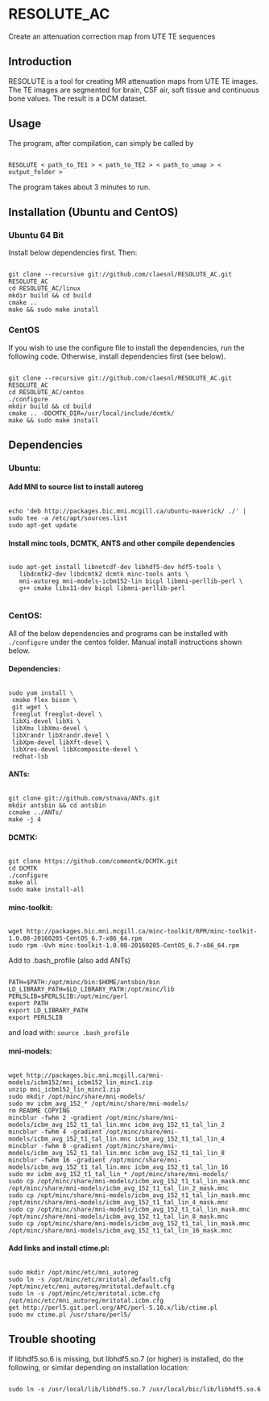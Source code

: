 # RESOLUTE_AC
Create an attenuation correction map from UTE TE sequences

## Introduction
RESOLUTE is a tool for creating MR attenuation maps from UTE TE images.
The TE images are segmented for brain, CSF air, soft tissue and continuous bone values.
The result is a DCM dataset.

## Usage
The program, after compilation, can simply be called by
<pre><code>
RESOLUTE < path_to_TE1 > < path_to_TE2 > < path_to_umap > < output_folder >
</code></pre>
The program takes about 3 minutes to run.

## Installation (Ubuntu and CentOS)

### Ubuntu 64 Bit
Install below dependencies first. Then:
<pre><code>
git clone --recursive git://github.com/claesnl/RESOLUTE_AC.git RESOLUTE_AC
cd RESOLUTE_AC/linux
mkdir build && cd build
cmake ..
make && sudo make install
</code></pre>

### CentOS
If you wish to use the configure file to install the dependencies, run the following code. Otherwise, install dependencies first (see below).
<pre><code>
git clone --recursive git://github.com/claesnl/RESOLUTE_AC.git RESOLUTE_AC
cd RESOLUTE_AC/centos
./configure
mkdir build && cd build
cmake .. -DDCMTK_DIR=/usr/local/include/dcmtk/
make && sudo make install
</code></pre>

## Dependencies

### Ubuntu:

#### Add MNI to source list to install autoreg
<pre><code>
echo 'deb http://packages.bic.mni.mcgill.ca/ubuntu-maverick/ ./' | sudo tee -a /etc/apt/sources.list
sudo apt-get update
</code></pre>

#### Install minc tools, DCMTK, ANTS and other compile dependencies
<pre><code>
sudo apt-get install libnetcdf-dev libhdf5-dev hdf5-tools \
   libdcmtk2-dev libdcmtk2 dcmtk minc-tools ants \
   mni-autoreg mni-models-icbm152-lin bicpl libmni-perllib-perl \
   g++ cmake libx11-dev bicpl libmni-perllib-perl
   </code></pre>

### CentOS:
All of the below dependencies and programs can be installed with `./configure` under the centos folder. Manual install instructions shown below.

#### Dependencies:
<pre><code>
sudo yum install \
 cmake flex bison \
 git wget \
 freeglut freeglut-devel \
 libXi-devel libXi \
 libXmu libXmu-devel \
 libXrandr libXrandr.devel \
 libXpm-devel libXft-devel \
 libXres-devel libXcomposite-devel \
 redhat-lsb
</code></pre>

#### ANTs:
<pre><code>
git clone git://github.com/stnava/ANTs.git
mkdir antsbin && cd antsbin
ccmake ../ANTs/
make -j 4
</code></pre>

#### DCMTK:
<pre><code>
git clone https://github.com/commontk/DCMTK.git
cd DCMTK
./configure
make all
sudo make install-all
</code></pre>

#### minc-toolkit:
<pre><code>
wget http://packages.bic.mni.mcgill.ca/minc-toolkit/RPM/minc-toolkit-1.0.08-20160205-CentOS_6.7-x86_64.rpm
sudo rpm -Uvh minc-toolkit-1.0.08-20160205-CentOS_6.7-x86_64.rpm
</code></pre>

Add to .bash_profile (also add ANTs)
<pre><code>
PATH=$PATH:/opt/minc/bin:$HOME/antsbin/bin
LD_LIBRARY_PATH=$LD_LIBRARY_PATH:/opt/minc/lib
PERL5LIB=$PERL5LIB:/opt/minc/perl
export PATH
export LD_LIBRARY_PATH
export PERL5LIB
</code></pre>
and load with: `source .bash_profile`

#### mni-models:
<pre><code>
wget http://packages.bic.mni.mcgill.ca/mni-models/icbm152/mni_icbm152_lin_minc1.zip
unzip mni_icbm152_lin_minc1.zip
sudo mkdir /opt/minc/share/mni-models/
sudo mv icbm_avg_152_* /opt/minc/share/mni-models/
rm README COPYING
mincblur -fwhm 2 -gradient /opt/minc/share/mni-models/icbm_avg_152_t1_tal_lin.mnc icbm_avg_152_t1_tal_lin_2
mincblur -fwhm 4 -gradient /opt/minc/share/mni-models/icbm_avg_152_t1_tal_lin.mnc icbm_avg_152_t1_tal_lin_4
mincblur -fwhm 8 -gradient /opt/minc/share/mni-models/icbm_avg_152_t1_tal_lin.mnc icbm_avg_152_t1_tal_lin_8
mincblur -fwhm 16 -gradient /opt/minc/share/mni-models/icbm_avg_152_t1_tal_lin.mnc icbm_avg_152_t1_tal_lin_16
sudo mv icbm_avg_152_t1_tal_lin_* /opt/minc/share/mni-models/
sudo cp /opt/minc/share/mni-models/icbm_avg_152_t1_tal_lin_mask.mnc /opt/minc/share/mni-models/icbm_avg_152_t1_tal_lin_2_mask.mnc
sudo cp /opt/minc/share/mni-models/icbm_avg_152_t1_tal_lin_mask.mnc /opt/minc/share/mni-models/icbm_avg_152_t1_tal_lin_4_mask.mnc
sudo cp /opt/minc/share/mni-models/icbm_avg_152_t1_tal_lin_mask.mnc /opt/minc/share/mni-models/icbm_avg_152_t1_tal_lin_8_mask.mnc
sudo cp /opt/minc/share/mni-models/icbm_avg_152_t1_tal_lin_mask.mnc /opt/minc/share/mni-models/icbm_avg_152_t1_tal_lin_16_mask.mnc
</code></pre>

#### Add links and install ctime.pl:
<pre><code>
sudo mkdir /opt/minc/etc/mni_autoreg
sudo ln -s /opt/minc/etc/mritotal.default.cfg /opt/minc/etc/mni_autoreg/mritotal.default.cfg
sudo ln -s /opt/minc/etc/mritotal.icbm.cfg /opt/minc/etc/mni_autoreg/mritotal.icbm.cfg
get http://perl5.git.perl.org/APC/perl-5.10.x/lib/ctime.pl
sudo mv ctime.pl /usr/share/perl5/
</code></pre>

## Trouble shooting
If libhdf5.so.6 is missing, but libhdf5.so.7 (or higher) is installed, do the following, or similar depending on installation location:
<pre><code>
sudo ln -s /usr/local/lib/libhdf5.so.7 /usr/local/bic/lib/libhdf5.so.6
</code></pre>
